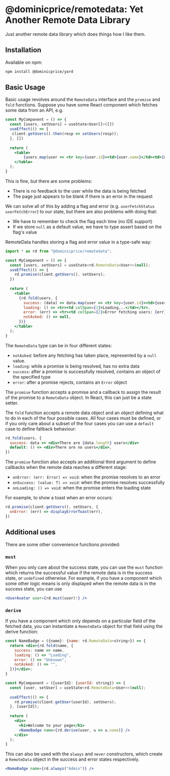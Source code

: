 # @dominicprice/remotedata: Yet Another Remote Data Library

Just another remote data library which does things how I like them.

## Installation

Available on npm:

```sh
npm install @dominicprice/yard
```

## Basic Usage

Basic usage revolves around the `RemoteData` interface and the `promise` and `fold` functions. Suppose you have some React component which fetches some data from an API, e.g.

```jsx
const MyComponent = () => {
  const [users, setUsers] = useState<User[]>([])
  useEffect(() => {
   client.getUsers().then(resp => setUsers(resp)); 
  }, [])
  
  return (
    <table>
        {users.map(user => <tr key={user.id}><td>{user.name}</td><td>{user.last_login}</td></tr>)}
    </table>
  );
}
```

This is fine, but there are some problems:
* There is no feedback to the user while the data is being fetched
* The page just appears to be blank if there is an error in the request

We can solve all of this by adding a flag and error (e.g. `userFetchStatus` `userFetchError`) to our state, but there are also problems with doing that:
* We have to remember to check the flag each time (no IDE support)
* If we store `null` as a default value, we have to type assert based on the flag's value

RemoteData handles storing a flag and error value in a type-safe way:

```jsx
import * as rd from "@dominicprice/remotedata";

const MyComponent = () => {
  const [users, setUsers] = useState<rd.RemoteData<User>>(null);
  useEffect(() => {
    rd.promise(client.getUsers(), setUsers);
  })
  
  return (
    <table>
      {rd.fold(users, {
        success: (data) => data.map(user => <tr key={user.id}><td>{user.name}</td><td>{user.last_login}</td></tr>),
        loading: () => <tr><td colSpan={2}>Loading...</td></tr>,
        error: (err) => <tr><td colSpan={2}>Error fetching users: {err}</td></tr>,
        notAsked: () => null,
      })}
    </table>
  );
}
```

The `RemoteData` type can be in four different states:
* `notAsked`: before any fetching has taken place, represented by a `null` value.
* `loading`: while a promise is being resolved, has no extra data
* `success`: after a promise is successfully resolved, contains an object of the specified type
* `error`: after a promise rejects, contains an `Error` object

The `promise` function accepts a promise and a callback to assign the result of the promise to a `RemoteData` object. In React, this can just be a state setter. 

The `fold` function accepts a remote data object and an object defining what to do in each of the four possible cases. All four cases must be defined, or if you only
care about a subset of the four cases you can use a `default` case to define fallback behaviour:

```jsx
rd.fold(users, {
  success: data => <div>There are {data.length} users</div>
  default: () => <div>There are no users</div>,
})
```

The `promise` function also accepts an additional third argument to define callbacks when the remote data reaches a different stage:
* `onError: (err: Error) => void`: when the promise resolves to an error
* `onSuccess: (value: T) => void`: when the promise resolves successfully
* `onLoading: () => void`: when the promise enters the loading state

For example, to show a toast when an error occurs:

```jsx
rd.promise(client.getUsers(), setUsers, {
  onError: (err) => displayErrorToast(err),
})
```


## Additional uses

There are some other convenience functions provided:

### `must`

When you only care about the success state, you can use the `must` function which returns the successful value if the remote data is in the success state, or `undefined` otherwise. For example, if you have a component which some other logic means is only displayed when the remote data is in the success state, you can use

```jsx
<UserAvatar user={rd.must(user)!} />
```

### `derive`

If you have a component which only depends on a particular field of the fetched data, you can instantiate a `RemoteData` object for that field using the derive function:

```jsx
const NameBadge = ({name}: {name: rd.RemoteData<string>}) => {
  return <div>{rd.fold(name, {
    success: name => name,
    loading: () => "Loading",
    error: () => "Unknown",
    notAsked: () => "",
  })}</div>;
}

const MyComponent = ({userId}: {userId: string}) => {
  const [user, setUser] = useState<rd.RemoteData<User>>(null);
  
  useEffect(() => {
    rd.promise(client.getUser(userId), setUsers);
  }, [userId]);
  
  return (
    <div>
      <h1>Welcome to your page</h1>
      <NameBadge name={rd.derive(user, u => u.name)} />
    </div>
  );
}
```

This can also be used with the `always` and `never` constructors, which create a `RemoteData` object in the success and error states respectively.

```jsx
<NameBadge name={rd.always("Admin")} />
```
